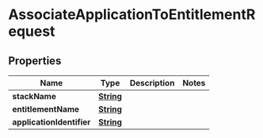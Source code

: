 

# AssociateApplicationToEntitlementRequest


## Properties

| Name | Type | Description | Notes |
|------------ | ------------- | ------------- | -------------|
|**stackName** | [**String**](String.md) |  |  |
|**entitlementName** | [**String**](String.md) |  |  |
|**applicationIdentifier** | [**String**](String.md) |  |  |



